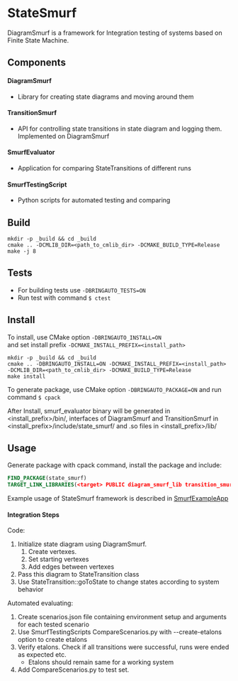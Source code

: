 # StateSmurf
DiagramSmurf is a framework for Integration testing of systems based on Finite State Machine.

## Components
#### DiagramSmurf
- Library for creating state diagrams and moving around them
#### TransitionSmurf
- API for controlling state transitions in state diagram and logging them. Implemented on DiagramSmurf
#### SmurfEvaluator
- Application for comparing StateTransitions of different runs
#### SmurfTestingScript
- Python scripts for automated testing and comparing

## Build
```
mkdir -p _build && cd _build
cmake .. -DCMLIB_DIR=<path_to_cmlib_dir> -DCMAKE_BUILD_TYPE=Release
make -j 8
```
## Tests
- For building tests use `-DBRINGAUTO_TESTS=ON`
- Run test with command `$ ctest`
## Install
To install, use CMake option `-DBRINGAUTO_INSTALL=ON`  
and set install prefix `-DCMAKE_INSTALL_PREFIX=<install_path>`
```
mkdir -p _build && cd _build
cmake .. -DBRINGAUTO_INSTALL=ON -DCMAKE_INSTALL_PREFIX=<install_path> -DCMLIB_DIR=<path_to_cmlib_dir> -DCMAKE_BUILD_TYPE=Release
make install
```
To generate package, use CMake option `-DBRINGAUTO_PACKAGE=ON` and run command `$ cpack`


After Install, smurf_evaluator binary will be generated in <install_prefix>/bin/,
interfaces of DiagramSmurf and TransitionSmurf in <install_prefix>/include/state_smurf/ and .so files in <install_prefix>/lib/
## Usage
Generate package with cpack command, install the package and include:
```CMake
FIND_PACKAGE(state_smurf)
TARGET_LINK_LIBRARIES(<target> PUBLIC diagram_smurf_lib transition_smurf_lib)
```
Example usage of StateSmurf framework is described in [SmurfExampleApp](https://github.com/Melky-Phoe/StateSmurf/tree/master/SmurfExampleApp)


#### Integration Steps
Code:
1. Initialize state diagram using DiagramSmurf.
    1. Create vertexes.
    2. Set starting vertexes
    3. Add edges between vertexes
2. Pass this diagram to StateTransition class
3. Use StateTransition::goToState to change states according to system behavior

Automated evaluating:
1. Create scenarios.json file containing environment setup and arguments for each tested scenario 
2. Use SmurfTestingScripts CompareScenarios.py with --create-etalons option to create etalons
3. Verify etalons. Check if all transitions were successful, runs were ended as expected etc.
   - Etalons should remain same for a working system
4. Add CompareScenarios.py to test set.